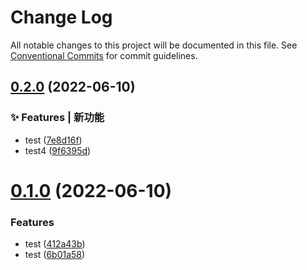 # Change Log

All notable changes to this project will be documented in this file.
See [Conventional Commits](https://conventionalcommits.org) for commit guidelines.

## [0.2.0](https://github.com/luoguoxiong/hulljs/compare/v0.1.0...v0.2.0) (2022-06-10)


### ✨ Features | 新功能

* test ([7e8d16f](https://github.com/luoguoxiong/hulljs/commit/7e8d16f2debada9c6039c458bdbf289703fd503c))
* test4 ([9f6395d](https://github.com/luoguoxiong/hulljs/commit/9f6395daec482ce6e15c1d6673b2d3060f185f9d))



<a name="0.1.0"></a>
# [0.1.0](https://github.com/projects/luoguoxiong/repos/hulljs/compare/diff?targetBranch=refs%2Ftags%2Fv0.0.1&sourceBranch=refs%2Ftags%2Fv0.1.0) (2022-06-10)


### Features

* test ([412a43b](https://github.com/projects/luoguoxiong/repos/hulljs/commits/412a43b))
* test ([6b01a58](https://github.com/projects/luoguoxiong/repos/hulljs/commits/6b01a58))
